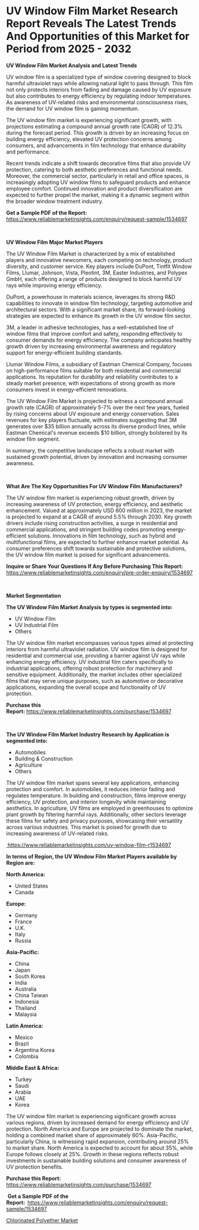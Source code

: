 <p><h1>UV Window Film Market Research Report Reveals The Latest Trends And Opportunities of this Market for Period from 2025 - 2032</h1></p><p><strong>UV Window Film Market Analysis and Latest Trends</strong></p>
<p><p>UV window film is a specialized type of window covering designed to block harmful ultraviolet rays while allowing natural light to pass through. This film not only protects interiors from fading and damage caused by UV exposure but also contributes to energy efficiency by regulating indoor temperatures. As awareness of UV-related risks and environmental consciousness rises, the demand for UV window film is gaining momentum.</p><p>The UV window film market is experiencing significant growth, with projections estimating a compound annual growth rate (CAGR) of 12.3% during the forecast period. This growth is driven by an increasing focus on building energy efficiency, elevated UV protection concerns among consumers, and advancements in film technology that enhance durability and performance. </p><p>Recent trends indicate a shift towards decorative films that also provide UV protection, catering to both aesthetic preferences and functional needs. Moreover, the commercial sector, particularly in retail and office spaces, is increasingly adopting UV window films to safeguard products and enhance employee comfort. Continued innovation and product diversification are expected to further propel the market, making it a dynamic segment within the broader window treatment industry.</p></p>
<p><strong>Get a Sample PDF of the Report:&nbsp;</strong> <a href="https://www.reliablemarketinsights.com/enquiry/request-sample/1534697?utm_campaign=2204&utm_medium=2&utm_source=Github&utm_content=ia&utm_term=31032025&utm_id=uv-window-film">https://www.reliablemarketinsights.com/enquiry/request-sample/1534697</a></p>
<p>&nbsp;</p>
<p><strong>UV Window Film Major Market Players</strong></p>
<p><p>The UV Window Film Market is characterized by a mix of established players and innovative newcomers, each competing on technology, product diversity, and customer service. Key players include DuPont, Tintfit Window Films, Llumar, Johnson, Vista, Pleotint, 3M, Easter Industries, and Polypex GmbH, each offering a range of products designed to block harmful UV rays while improving energy efficiency.</p><p>DuPont, a powerhouse in materials science, leverages its strong R&D capabilities to innovate in window film technology, targeting automotive and architectural sectors. With a significant market share, its forward-looking strategies are expected to enhance its growth in the UV window film sector.</p><p>3M, a leader in adhesive technologies, has a well-established line of window films that improve comfort and safety, responding effectively to consumer demands for energy efficiency. The company anticipates healthy growth driven by increasing environmental awareness and regulatory support for energy-efficient building standards.</p><p>Llumar Window Films, a subsidiary of Eastman Chemical Company, focuses on high-performance films suitable for both residential and commercial applications. Its reputation for durability and reliability contributes to a steady market presence, with expectations of strong growth as more consumers invest in energy-efficient renovations.</p><p>The UV Window Film Market is projected to witness a compound annual growth rate (CAGR) of approximately 5-7% over the next few years, fueled by rising concerns about UV exposure and energy conservation. Sales revenues for key players fluctuate, with estimates suggesting that 3M generates over $35 billion annually across its diverse product lines, while Eastman Chemical's revenue exceeds $10 billion, strongly bolstered by its window film segment.</p><p>In summary, the competitive landscape reflects a robust market with sustained growth potential, driven by innovation and increasing consumer awareness.</p></p>
<p>&nbsp;</p>
<p><strong>What Are The Key Opportunities For UV Window Film Manufacturers?</strong></p>
<p><p>The UV window film market is experiencing robust growth, driven by increasing awareness of UV protection, energy efficiency, and aesthetic enhancement. Valued at approximately USD 600 million in 2023, the market is projected to expand at a CAGR of around 5.5% through 2030. Key growth drivers include rising construction activities, a surge in residential and commercial applications, and stringent building codes promoting energy-efficient solutions. Innovations in film technology, such as hybrid and multifunctional films, are expected to further enhance market potential. As consumer preferences shift towards sustainable and protective solutions, the UV window film market is poised for significant advancements.</p></p>
<p><strong>Inquire or Share Your Questions If Any Before Purchasing This Report:</strong> <a href="https://www.reliablemarketinsights.com/enquiry/pre-order-enquiry/1534697?utm_campaign=2204&utm_medium=2&utm_source=Github&utm_content=ia&utm_term=31032025&utm_id=uv-window-film">https://www.reliablemarketinsights.com/enquiry/pre-order-enquiry/1534697</a></p>
<p>&nbsp;</p>
<p><strong>Market Segmentation</strong></p>
<p><strong>The UV Window Film Market Analysis by types is segmented into:</strong></p>
<p><ul><li>UV Window Film</li><li>UV Industrial Film</li><li>Others</li></ul></p>
<p><p>The UV window film market encompasses various types aimed at protecting interiors from harmful ultraviolet radiation. UV window film is designed for residential and commercial use, providing a barrier against UV rays while enhancing energy efficiency. UV industrial film caters specifically to industrial applications, offering robust protection for machinery and sensitive equipment. Additionally, the market includes other specialized films that may serve unique purposes, such as automotive or decorative applications, expanding the overall scope and functionality of UV protection.</p></p>
<p><strong>Purchase this Report:&nbsp;</strong><a href="https://www.reliablemarketinsights.com/purchase/1534697?utm_campaign=2204&utm_medium=2&utm_source=Github&utm_content=ia&utm_term=31032025&utm_id=uv-window-film">https://www.reliablemarketinsights.com/purchase/1534697</a></p>
<p>&nbsp;</p>
<p><strong>The UV Window Film Market Industry Research by Application is segmented into:</strong></p>
<p><ul><li>Automobiles</li><li>Building & Construction</li><li>Agriculture</li><li>Others</li></ul></p>
<p><p>The UV window film market spans several key applications, enhancing protection and comfort. In automobiles, it reduces interior fading and regulates temperature. In building and construction, films improve energy efficiency, UV protection, and interior longevity while maintaining aesthetics. In agriculture, UV films are employed in greenhouses to optimize plant growth by filtering harmful rays. Additionally, other sectors leverage these films for safety and privacy purposes, showcasing their versatility across various industries. This market is poised for growth due to increasing awareness of UV-related risks.</p></p>
<p><a href="https://www.reliablemarketinsights.com/uv-window-film-r1534697?utm_campaign=2204&utm_medium=2&utm_source=Github&utm_content=ia&utm_term=31032025&utm_id=uv-window-film">&nbsp;https://www.reliablemarketinsights.com/uv-window-film-r1534697</a></p>
<p><strong>In terms of Region, the UV Window Film Market Players available by Region are:</strong></p>
<p>
    <p> <strong> North America: </strong>
        <ul>
            <li>United States</li>
            <li>Canada</li>
        </ul>
        </p> 
    <p> <strong> Europe: </strong>
        <ul>
            <li>Germany</li>
            <li>France</li>
            <li>U.K.</li>
            <li>Italy</li>
            <li>Russia</li>
        </ul>
        </p> 
    <p> <strong> Asia-Pacific: </strong>
        <ul>
            <li>China</li>
            <li>Japan</li>
            <li>South Korea</li>
            <li>India</li>
            <li>Australia</li>
            <li>China Taiwan</li>
            <li>Indonesia</li>
            <li>Thailand</li>
            <li>Malaysia</li>
        </ul>
        </p> 
    <p> <strong> Latin America: </strong>
        <ul>
            <li>Mexico</li>
            <li>Brazil</li>
            <li>Argentina Korea</li>
            <li>Colombia</li>
        </ul>
        </p> 
    <p> <strong> Middle East & Africa: </strong>
        <ul>
            <li>Turkey</li>
            <li>Saudi</li>
            <li>Arabia</li>
            <li>UAE</li>
            <li>Korea</li>
        </ul>
    </p>
    </p>
<p><p>The UV window film market is experiencing significant growth across various regions, driven by increased demand for energy efficiency and UV protection. North America and Europe are projected to dominate the market, holding a combined market share of approximately 60%. Asia-Pacific, particularly China, is witnessing rapid expansion, contributing around 25% to market share. North America is expected to account for about 35%, while Europe follows closely at 25%. Growth in these regions reflects robust investments in sustainable building solutions and consumer awareness of UV protection benefits.</p></p>
<p><strong>Purchase this Report: </strong><a href="https://www.reliablemarketinsights.com/purchase/1534697?utm_campaign=2204&utm_medium=2&utm_source=Github&utm_content=ia&utm_term=31032025&utm_id=uv-window-film">https://www.reliablemarketinsights.com/purchase/1534697</a></p>
<p>&nbsp;<strong>Get a Sample PDF of the Report:&nbsp;&nbsp;</strong><a href="https://www.reliablemarketinsights.com/enquiry/request-sample/1534697?utm_campaign=2204&utm_medium=2&utm_source=Github&utm_content=ia&utm_term=31032025&utm_id=uv-window-film">https://www.reliablemarketinsights.com/enquiry/request-sample/1534697</a></p>
<p><strong></strong></p>
<p><p><a href="https://github.com/tambraunrue691969/Market-Research-Report-List-1/blob/main/chlorinated-polyether-market.md?utm_campaign=2204&utm_medium=2&utm_source=Github&utm_content=ia&utm_term=31032025&utm_id=uv-window-film">Chlorinated Polyether Market</a></p></p>